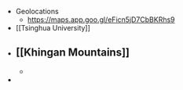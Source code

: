 - Geolocations
	- https://maps.app.goo.gl/eFicn5jD7CbBKRhs9
- [[Tsinghua University]]
- [[Khingan Mountains]]
	-
	-
-